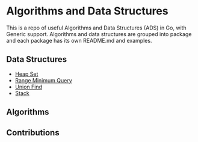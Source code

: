 # Algorithms and Data Structures

This is a repo of useful Algorithms and Data Structures (ADS) in Go, with Generic support. 
Algorithms and data structures are grouped into package and each package has 
its own README.md and examples. 

## Data Structures
- [Heap Set](./heapset/README.md)
- [Range Minimum Query](./rmq/rmq.go)
- [Union Find](./unionfind/union_find.go)
- [Stack](./stack/stack.go)

## Algorithms

## Contributions

